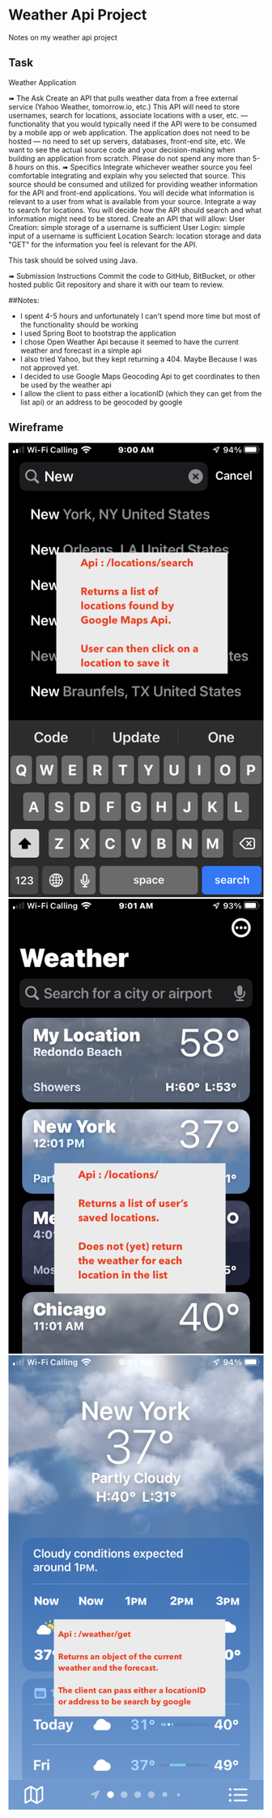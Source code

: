 # Weather Api Project

Notes on my weather api project

## Task

Weather Application

➠ The Ask
Create an API that pulls weather data from a free external service (Yahoo Weather, tomorrow.io,
etc.) This API will need to store usernames, search for locations, associate locations with a user,
etc. — functionality that you would typically need if the API were to be consumed by a mobile app
or web application.
The application does not need to be hosted — no need to set up servers, databases, front-end
site, etc. We want to see the actual source code and your decision-making when building an
application from scratch.
Please do not spend any more than 5-8 hours on this.
➠ Specifics
Integrate whichever weather source you feel comfortable integrating and explain why you selected
that source. This source should be consumed and utilized for providing weather information for the
API and front-end applications. You will decide what information is relevant to a user from what is
available from your source.
Integrate a way to search for locations. You will decide how the API should search and what
information might need to be stored.
Create an API that will allow:
User Creation: simple storage of a username is sufficient
User Login: simple input of a username is sufficient
Location Search: location storage and data "GET" for the information you feel is relevant for
the API.

This task should be solved using Java.

➠ Submission Instructions
Commit the code to GitHub, BitBucket, or other hosted public Git repository and share it with our
team to review. 

##Notes:

- I spent 4-5 hours and unfortunately I can't spend more time but most of the functionality should be working
- I used Spring Boot to bootstrap the application
- I chose Open Weather Api because it seemed to have the current weather and forecast in a simple api
- I also tried Yahoo, but they kept returning a 404. Maybe Because I was not approved yet.
- I decided to use Google Maps Geocoding Api to get coordinates to then be used by the weather api
- I allow the client to pass either a locationID (which they can get from the list api) or an address to be geocoded by google

## Wireframe
![alt text](location-search.PNG "Search")
![alt text](location-list.PNG "List")
![alt text](weather-location.PNG "Weather Location")

